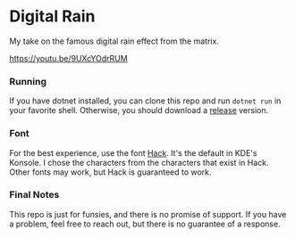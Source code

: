 # Digital Rain
My take on the famous digital rain effect from the matrix.

https://youtu.be/9UXcYOdrRUM

### Running
If you have dotnet installed, you can clone this repo and run `dotnet run` in your favorite shell.
Otherwise, you should download a [release](https://github.com/Squaduck/Digital-Rain/releases/latest) version.

### Font
For the best experience, use the font [Hack](https://github.com/source-foundry/Hack). It's the default in KDE's Konsole.
I chose the characters from the characters that exist in Hack. Other fonts may work, but Hack is guaranteed to work.

### Final Notes
This repo is just for funsies, and there is no promise of support. If you have a problem, feel free to reach out, but there is no guarantee of a response.